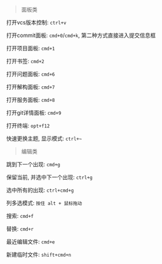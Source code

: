 > 面板类

打开vcs版本控制: `ctrl+v`

打开commit面板: `cmd+0`/`cmd+k`, 第二种方式直接进入提交信息框

打开项目面板: `cmd+1`

打开书签: `cmd+2`

打开问题面板: `cmd+6`

打开解构面板: `cmd+7`

打开服务面板: `cmd+8`

打开git详情面板: `cmd+9`

打开终端: `opt+f12`

快速更换主题, 显示模式: `ctrl+~`



> 编辑类

跳到下一个出现: `cmd+g`

保留当前, 并选中下一个出现: `ctrl+g`

选中所有的出现: `ctrl+cmd+g`

列多选模式: `按住 alt + 鼠标拖动`

搜索: `cmd+f`

替换: `cmd+r`

最近编辑文件: `cmd+e`

新建临时文件: `shift+cmd+n`